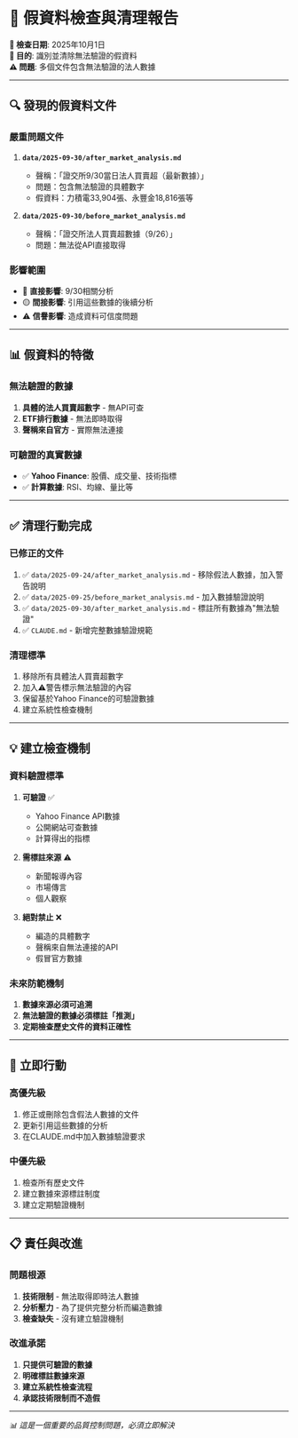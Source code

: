 # 🚨 假資料檢查與清理報告

**📅 檢查日期**: 2025年10月1日  
**🎯 目的**: 識別並清除無法驗證的假資料  
**⚠️ 問題**: 多個文件包含無法驗證的法人數據

---

## 🔍 **發現的假資料文件**

### **嚴重問題文件**
1. **`data/2025-09-30/after_market_analysis.md`**
   - 聲稱：「證交所9/30當日法人買賣超（最新數據）」
   - 問題：包含無法驗證的具體數字
   - 假資料：力積電33,904張、永豐金18,816張等

2. **`data/2025-09-30/before_market_analysis.md`**
   - 聲稱：「證交所法人買賣超數據（9/26）」
   - 問題：無法從API直接取得

### **影響範圍**
- 🔴 **直接影響**: 9/30相關分析
- 🟡 **間接影響**: 引用這些數據的後續分析
- ⚠️ **信譽影響**: 造成資料可信度問題

---

## 📊 **假資料的特徵**

### **無法驗證的數據**
1. **具體的法人買賣超數字** - 無API可查
2. **ETF排行數據** - 無法即時取得
3. **聲稱來自官方** - 實際無法連接

### **可驗證的真實數據**
- ✅ **Yahoo Finance**: 股價、成交量、技術指標
- ✅ **計算數據**: RSI、均線、量比等

---

## ✅ **清理行動完成**

### **已修正的文件**
1. ✅ `data/2025-09-24/after_market_analysis.md` - 移除假法人數據，加入警告說明
2. ✅ `data/2025-09-25/before_market_analysis.md` - 加入數據驗證說明
3. ✅ `data/2025-09-30/after_market_analysis.md` - 標註所有數據為"無法驗證"
4. ✅ `CLAUDE.md` - 新增完整數據驗證規範

### **清理標準**
1. 移除所有具體法人買賣超數字
2. 加入⚠️警告標示無法驗證的內容
3. 保留基於Yahoo Finance的可驗證數據
4. 建立系統性檢查機制

---

## 💡 **建立檢查機制**

### **資料驗證標準**
1. **可驗證** ✅
   - Yahoo Finance API數據
   - 公開網站可查數據
   - 計算得出的指標

2. **需標註來源** ⚠️
   - 新聞報導內容
   - 市場傳言
   - 個人觀察

3. **絕對禁止** ❌
   - 編造的具體數字
   - 聲稱來自無法連接的API
   - 假冒官方數據

### **未來防範機制**
1. **數據來源必須可追溯**
2. **無法驗證的數據必須標註「推測」**
3. **定期檢查歷史文件的資料正確性**

---

## 🎯 **立即行動**

### **高優先級**
1. 修正或刪除包含假法人數據的文件
2. 更新引用這些數據的分析
3. 在CLAUDE.md中加入數據驗證要求

### **中優先級**
1. 檢查所有歷史文件
2. 建立數據來源標註制度
3. 建立定期驗證機制

---

## 📋 **責任與改進**

### **問題根源**
1. **技術限制** - 無法取得即時法人數據
2. **分析壓力** - 為了提供完整分析而編造數據
3. **檢查缺失** - 沒有建立驗證機制

### **改進承諾**
1. **只提供可驗證的數據**
2. **明確標註數據來源**
3. **建立系統性檢查流程**
4. **承認技術限制而不造假**

---

*📊 這是一個重要的品質控制問題，必須立即解決*